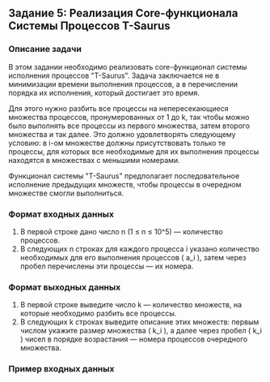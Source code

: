 ## Задание 5: Реализация Core-функционала Системы Процессов T-Saurus

### Описание задачи

В этом задании необходимо реализовать core-функционал системы исполнения процессов "T-Saurus". Задача заключается не в минимизации времени выполнения процессов, а в перечислении порядка их исполнения, который достигает это время.

Для этого нужно разбить все процессы на непересекающиеся множества процессов, пронумерованных от 1 до k, так чтобы можно было выполнять все процессы из первого множества, затем второго множества и так далее. Это должно удовлетворять следующему условию: в i-ом множестве должны присутствовать только те процессы, для которых все необходимые для их выполнения процессы находятся в множествах с меньшими номерами.

Функционал системы "T-Saurus" предполагает последовательное исполнение предыдущих множеств, чтобы процессы в очередном множестве смогли выполниться.

### Формат входных данных

1. В первой строке дано число n (1 ≤ n ≤ 10^5) — количество процессов.
2. В следующих n строках для каждого процесса i указано количество необходимых для его выполнения процессов \( a_i \), затем через пробел перечислены эти процессы — их номера.

### Формат выходных данных

1. В первой строке выведите число k — количество множеств, на которые необходимо разбить все процессы.
2. В следующих k строках выведите описание этих множеств: первым числом укажите размер множества \( k_i \), а далее через пробел \( k_i \) чисел в порядке возрастания — номера процессов очередного множества.

### Пример входных данных

